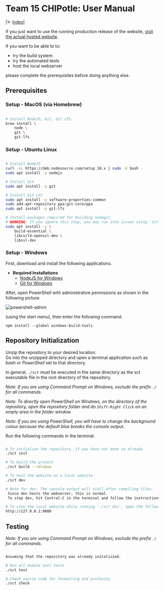 # Team 15 CHIPotle: User Manual

|<- [Index](../Index.md)|

If you just want to use the running production release of the website, [visit the actual hosted website](https://chip.netlify.com).

If you want to be able to to:

- try the build system
- try the automated tests
- host the local webserver

please complete the prerequisites before doing anything else.

## Prerequisites

### Setup - MacOS (via Homebrew)

```bash

# Install NodeJS, Git, Git LFS.
brew install \
	node \
	git \
	git-lfs

```

### Setup - Ubuntu Linux

```bash

# Install NodeJS
curl -sL https://deb.nodesource.com/setup_10.x | sudo -E bash -
sudo apt install -y nodejs

# Install Git
sudo apt install -y git

# Install Git LFS
sudo apt install -y software-properties-common
sudo add-apt-repository ppa:git-core/ppa
sudo apt install -y git-lfs

# Install packages required for building nodegit.
# WARNING: If you ignore this step, you may run into issues using 'sct init' or 'npm install'.
sudo apt install -y \
	build-essential \
	libcurl4-openssl-dev \
	libssl-dev

```

### Setup - Windows

First, download and install the following applications.
- **Required Installations**
  - [NodeJS for Windows](https://nodejs.org/en/)
  - [Git for Windows](https://git-scm.com/downloads)



After, open PowerShell with administrative permissions as shown in the following picture:

![powershell-admin](images/setup-powershelladmin.png)

 (using the start menu), then enter the following command:
```
npm install --global windows-build-tools
```

## Repository Initialization

Unzip the repository to your desired location.  
Go into the unzipped directory and open a terminal application such as *bash* or *PowerShell* set to that directory.

In general, `./sct` must be executed in the same directory as the sct executable file in the root directory of the repository.

*Note: If you are using Command Prompt on Windows, exclude the prefix `./` for all commands.*

*Note: To directly open PowerShell on Windows, on the directory of the repository, open the repository folder and do `Shift-Right Click` on an empty area in the folder window.*

*Note: If you are using PowerShell, you will have to change the background colour because the default blue breaks the console output.*

Run the following commands in the terminal:

```bash

# To initialize the repository, if you have not done so already
./sct init

# To build the project
./sct build --release

# To host the website on a local website
./sct dev

# Note for dev: The console output will stall after compiling files.  
 Since dev hosts the webserver, this is normal.  
 To stop dev, hit Control-C in the terminal and follow the instructions to stop the batch job.

# To view the local website while running './sct dev', open the following in a web browser
http://127.0.0.1:8080

```

## Testing

*Note: If you are using Command Prompt on Windows, exclude the prefix `./` for all commands.*

```bash

Assuming that the repository was already initalizied.

# Run all module unit tests
./sct test

# Check source code for formatting and profanity
./sct check

```